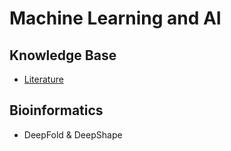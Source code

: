 # Machine Learning and AI

## Knowledge Base

* [Literature](literature.md)

## Bioinformatics

* DeepFold & DeepShape
